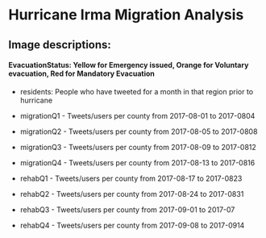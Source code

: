 # Hurricane Irma Migration Analysis

## Image descriptions:

#### EvacuationStatus: Yellow for Emergency issued, Orange for Voluntary evacuation, Red for Mandatory Evacuation

- residents: People who have tweeted for a month in that region prior to hurricane

- migrationQ1 - Tweets/users per county from 2017-08-01 to 2017-0804
- migrationQ2 -  Tweets/users per county from 2017-08-05 to 2017-0808
- migrationQ3 -  Tweets/users per county from 2017-08-09 to 2017-0812
- migrationQ4 -  Tweets/users per county from 2017-08-13 to 2017-0816
- rehabQ1 - Tweets/users per county from 2017-08-17 to 2017-0823
- rehabQ2 - Tweets/users per county from 2017-08-24 to 2017-0831
- rehabQ3 - Tweets/users per county from 2017-09-01 to 2017-07
- rehabQ4 - Tweets/users per county from 2017-09-08 to 2017-0914
